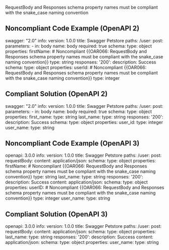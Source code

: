 RequestBody and Responses schema property names must be compliant with the snake\_case naming convention

Noncompliant Code Example (OpenAPI 2)
-------------------------------------

  swagger: "2.0"
info:
  version: 1.0.0
  title: Swagger Petstore
paths:
  /user:
    post:
      parameters:
        - in: body
          name: body
          required: true
          schema:
            type: object
            properties:
              firstName: \# Noncompliant {{OAR066: RequestBody and Responses schema property names must be compliant with the snake\_case naming convention}}
                type: string
      responses:
        '200':
          description: Success
          schema:
            type: object
            properties:
              userId: \# Noncompliant {{OAR066: RequestBody and Responses schema property names must be compliant with the snake\_case naming convention}}
                type: integer
  

Compliant Solution (OpenAPI 2)
------------------------------

  swagger: "2.0"
  info:
    version: 1.0.0
    title: Swagger Petstore
  paths:
    /user:
      post:
        parameters:
          - in: body
            name: body
            required: true
            schema:
              type: object
              properties:
                first\_name:
                  type: string
                last\_name:
                  type: string
        responses:
          '200':
            description: Success
            schema:
              type: object
              properties:
                user\_id:
                  type: integer
                user\_name:
                  type: string

Noncompliant Code Example (OpenAPI 3)
-------------------------------------

  openapi: 3.0.0
  info:
    version: 1.0.0
    title: Swagger Petstore
  paths:
    /user:
      post:
        requestBody:
          content:
            application/json:
              schema:
                type: object
                properties:
                  firstName: \# Noncompliant {{OAR066: RequestBody and Responses schema property names must be compliant with the snake\_case naming convention}}
                    type: string
                  last\_name:
                    type: string
        responses:
          '200':
            description: Success
            content:
              application/json:
                schema:
                  type: object
                  properties:
                    userID: \# Noncompliant {{OAR066: RequestBody and Responses schema property names must be compliant with the snake\_case naming convention}}
                      type: integer
                    user\_name:
                      type: string

Compliant Solution (OpenAPI 3)
------------------------------

  openapi: 3.0.0
  info:
    version: 1.0.0
    title: Swagger Petstore
  paths:
    /user:
      post:
        requestBody:
          content:
            application/json:
              schema:
                type: object
                properties:
                  last\_name:
                    type: string
        responses:
          '200':
            description: Success
            content:
              application/json:
                schema:
                  type: object
                  properties:
                    user\_name:
                      type: string